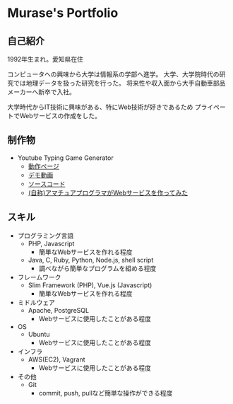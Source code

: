 # Murase's Portfolio

## 自己紹介

1992年生まれ。愛知県在住

コンピュータへの興味から大学は情報系の学部へ進学。
大学、大学院時代の研究では地理データを扱った研究を行った。
将来性や収入面から大手自動車部品メーカーへ新卒で入社。

大学時代からIT技術に興味がある、特にWeb技術が好きであるため
プライペートでWebサービスの作成をした。

## 制作物

- Youtube Typing Game Generator
  - [動作ページ](https://ytgg.murase-msk.work/)
  - [デモ動画](https://www.youtube.com/watch?v=S9bZAidy1Is&list=PLIcqSvm5o6LxqKMRmdcTi4G9ITioqHjil&index=2&t=0s)
  - [ソースコード](https://github.com/murase-msk/YoutubeTypingGameGenerator)
  - [(自称)アマチュアプログラマがWebサービスを作ってみた](https://speakerdeck.com/murasemsk/amateur-programer-web-service)

<!-- - [掲示板システム](https://github.com/murase-msk/nodeJsKeiziban)

- [Focus+Glue+Context Map](https://github.com/murase-msk/EmmaMuraseAllStroke)

- [日本語英語同時字幕表示](https://github.com/murase-msk/youtube_MultiScript) -->

## スキル

- プログラミング言語
  - PHP, Javascript
    - 簡単なWebサービスを作れる程度
  - Java, C, Ruby, Python, Node.js, shell script
    - 調べながら簡単なプログラムを組める程度
- フレームワーク
  - Slim Framework (PHP), Vue.js (Javascript)
    - 簡単なWebサービスを作れる程度
- ミドルウェア
  - Apache, PostgreSQL
    - Webサービスに使用したことがある程度
- OS
  - Ubuntu
    - Webサービスに使用したことがある程度
- インフラ
  - AWS(EC2), Vagrant
    - Webサービスに使用したことがある程度
- その他
  - Git
    - commit, push, pullなど簡単な操作ができる程度

<!-- ## やったことはないが興味があるもの
- Laravelなどのフルスタックフレームワーク
- Slackなどチャットツールを使用したコミュニケーション
- チームでの開発
- プロジェクト管理ツールを使用した開発 

- Skill
  - Express (Node.js), bottle (Python)
    - 調べながら簡単なWebAPIサーバを作ったことがある程度
  - Ruby on Rails (Ruby), Laravel (PHP)
    - Scaffolding程度 (入門書の最初の方のページくらい) 
-->
